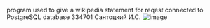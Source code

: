 program used to give a wikipedia statement for reqest
connected to PostgreSQL database
334701
Сантоцкий И.С.
![image](https://github.com/user-attachments/assets/276d446b-c8e0-422c-a6c2-2f4f548c1815)
